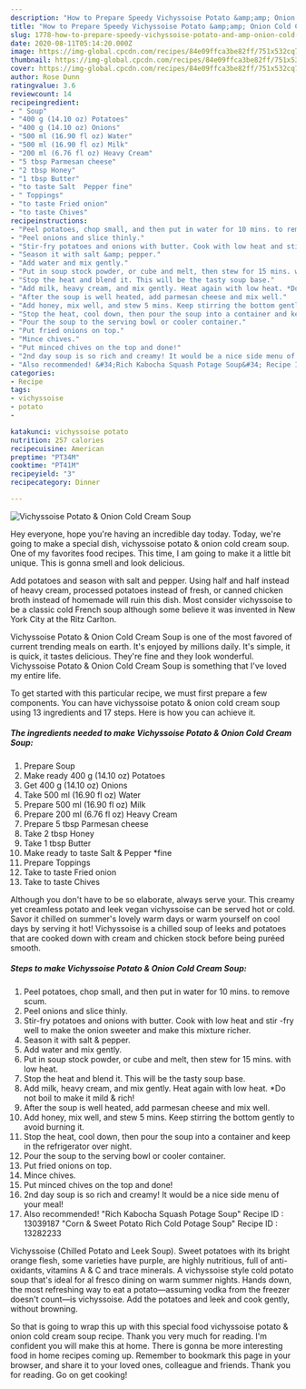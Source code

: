 ```yaml
---
description: "How to Prepare Speedy Vichyssoise Potato &amp;amp; Onion Cold Cream Soup"
title: "How to Prepare Speedy Vichyssoise Potato &amp;amp; Onion Cold Cream Soup"
slug: 1778-how-to-prepare-speedy-vichyssoise-potato-and-amp-onion-cold-cream-soup
date: 2020-08-11T05:14:20.000Z
image: https://img-global.cpcdn.com/recipes/84e09ffca3be82ff/751x532cq70/vichyssoise-potato-onion-cold-cream-soup-recipe-main-photo.jpg
thumbnail: https://img-global.cpcdn.com/recipes/84e09ffca3be82ff/751x532cq70/vichyssoise-potato-onion-cold-cream-soup-recipe-main-photo.jpg
cover: https://img-global.cpcdn.com/recipes/84e09ffca3be82ff/751x532cq70/vichyssoise-potato-onion-cold-cream-soup-recipe-main-photo.jpg
author: Rose Dunn
ratingvalue: 3.6
reviewcount: 14
recipeingredient:
- " Soup"
- "400 g (14.10 oz) Potatoes"
- "400 g (14.10 oz) Onions"
- "500 ml (16.90 fl oz) Water"
- "500 ml (16.90 fl oz) Milk"
- "200 ml (6.76 fl oz) Heavy Cream"
- "5 tbsp Parmesan cheese"
- "2 tbsp Honey"
- "1 tbsp Butter"
- "to taste Salt  Pepper fine"
- " Toppings"
- "to taste Fried onion"
- "to taste Chives"
recipeinstructions:
- "Peel potatoes, chop small, and then put in water for 10 mins. to remove scum."
- "Peel onions and slice thinly."
- "Stir-fry potatoes and onions with butter. Cook with low heat and stir -fry well to make the onion sweeter and make this mixture richer."
- "Season it with salt &amp; pepper."
- "Add water and mix gently."
- "Put in soup stock powder, or cube and melt, then stew for 15 mins. with low heat."
- "Stop the heat and blend it. This will be the tasty soup base."
- "Add milk, heavy cream, and mix gently. Heat again with low heat. *Do not boil to make it mild &amp; rich!"
- "After the soup is well heated, add parmesan cheese and mix well."
- "Add honey, mix well, and stew 5 mins. Keep stirring the bottom gently to avoid burning it."
- "Stop the heat, cool down, then pour the soup into a container and keep in the refrigerator over night."
- "Pour the soup to the serving bowl or cooler container."
- "Put fried onions on top."
- "Mince chives."
- "Put minced chives on the top and done!"
- "2nd day soup is so rich and creamy! It would be a nice side menu of your meal!"
- "Also recommended! &#34;Rich Kabocha Squash Potage Soup&#34; Recipe ID : 13039187 &#34;Corn &amp; Sweet Potato Rich Cold Potage Soup&#34; Recipe ID : 13282233"
categories:
- Recipe
tags:
- vichyssoise
- potato
- 

katakunci: vichyssoise potato  
nutrition: 257 calories
recipecuisine: American
preptime: "PT34M"
cooktime: "PT41M"
recipeyield: "3"
recipecategory: Dinner

---
```



![Vichyssoise Potato &amp; Onion Cold Cream Soup](https://img-global.cpcdn.com/recipes/84e09ffca3be82ff/751x532cq70/vichyssoise-potato-onion-cold-cream-soup-recipe-main-photo.jpg)

Hey everyone, hope you're having an incredible day today. Today, we're going to make a special dish, vichyssoise potato &amp; onion cold cream soup. One of my favorites food recipes. This time, I am going to make it a little bit unique. This is gonna smell and look delicious.

Add potatoes and season with salt and pepper. Using half and half instead of heavy cream, processed potatoes instead of fresh, or canned chicken broth instead of homemade will ruin this dish. Most consider vichyssoise to be a classic cold French soup although some believe it was invented in New York City at the Ritz Carlton.

Vichyssoise Potato &amp; Onion Cold Cream Soup is one of the most favored of current trending meals on earth. It's enjoyed by millions daily. It's simple, it is quick, it tastes delicious. They're fine and they look wonderful. Vichyssoise Potato &amp; Onion Cold Cream Soup is something that I've loved my entire life.


To get started with this particular recipe, we must first prepare a few components. You can have vichyssoise potato &amp; onion cold cream soup using 13 ingredients and 17 steps. Here is how you can achieve it.

<!--inarticleads1-->

##### The ingredients needed to make Vichyssoise Potato &amp; Onion Cold Cream Soup:

1. Prepare  Soup
1. Make ready 400 g (14.10 oz) Potatoes
1. Get 400 g (14.10 oz) Onions
1. Take 500 ml (16.90 fl oz) Water
1. Prepare 500 ml (16.90 fl oz) Milk
1. Prepare 200 ml (6.76 fl oz) Heavy Cream
1. Prepare 5 tbsp Parmesan cheese
1. Take 2 tbsp Honey
1. Take 1 tbsp Butter
1. Make ready to taste Salt &amp; Pepper *fine
1. Prepare  Toppings
1. Take to taste Fried onion
1. Take to taste Chives


Although you don&#39;t have to be so elaborate, always serve your. This creamy yet creamless potato and leek vegan vichyssoise can be served hot or cold. Savor it chilled on summer&#39;s lovely warm days or warm yourself on cool days by serving it hot! Vichyssoise is a chilled soup of leeks and potatoes that are cooked down with cream and chicken stock before being puréed smooth. 

<!--inarticleads2-->

##### Steps to make Vichyssoise Potato &amp; Onion Cold Cream Soup:

1. Peel potatoes, chop small, and then put in water for 10 mins. to remove scum.
1. Peel onions and slice thinly.
1. Stir-fry potatoes and onions with butter. Cook with low heat and stir -fry well to make the onion sweeter and make this mixture richer.
1. Season it with salt &amp; pepper.
1. Add water and mix gently.
1. Put in soup stock powder, or cube and melt, then stew for 15 mins. with low heat.
1. Stop the heat and blend it. This will be the tasty soup base.
1. Add milk, heavy cream, and mix gently. Heat again with low heat. *Do not boil to make it mild &amp; rich!
1. After the soup is well heated, add parmesan cheese and mix well.
1. Add honey, mix well, and stew 5 mins. Keep stirring the bottom gently to avoid burning it.
1. Stop the heat, cool down, then pour the soup into a container and keep in the refrigerator over night.
1. Pour the soup to the serving bowl or cooler container.
1. Put fried onions on top.
1. Mince chives.
1. Put minced chives on the top and done!
1. 2nd day soup is so rich and creamy! It would be a nice side menu of your meal!
1. Also recommended! &#34;Rich Kabocha Squash Potage Soup&#34; Recipe ID : 13039187 &#34;Corn &amp; Sweet Potato Rich Cold Potage Soup&#34; Recipe ID : 13282233


Vichyssoise (Chilled Potato and Leek Soup). Sweet potatoes with its bright orange flesh, some varieties have purple, are highly nutritious, full of anti-oxidants, vitamins A &amp; C and trace minerals. A vichyssoise style cold potato soup that&#39;s ideal for al fresco dining on warm summer nights. Hands down, the most refreshing way to eat a potato—assuming vodka from the freezer doesn&#39;t count—is vichyssoise. Add the potatoes and leek and cook gently, without browning. 

So that is going to wrap this up with this special food vichyssoise potato &amp; onion cold cream soup recipe. Thank you very much for reading. I'm confident you will make this at home. There is gonna be more interesting food in home recipes coming up. Remember to bookmark this page in your browser, and share it to your loved ones, colleague and friends. Thank you for reading. Go on get cooking!
